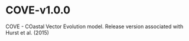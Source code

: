 # COVE-v1.0.0
COVE - COastal Vector Evolution model. Release version associated with Hurst et al. (2015)
